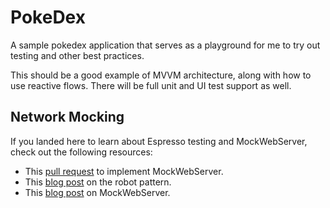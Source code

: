 # PokeDex
A sample pokedex application that serves as a playground for me to try out testing and other best practices. 

This should be a good example of MVVM architecture, along with how to use reactive flows. There will be full unit and UI test support as well. 

## Network Mocking

If you landed here to learn about Espresso testing and MockWebServer, check out the following resources:

* This [pull request](https://github.com/AdamMc331/PokeDex/pull/8/files) to implement MockWebServer.
* This [blog post](https://dev.to/adammc331/leveraging-the-robot-pattern-for-espresso-tests) on the robot pattern.
* This [blog post](https://tech.okcupid.com/ui-tests-with-wiremock-and-espresso/) on MockWebServer.
